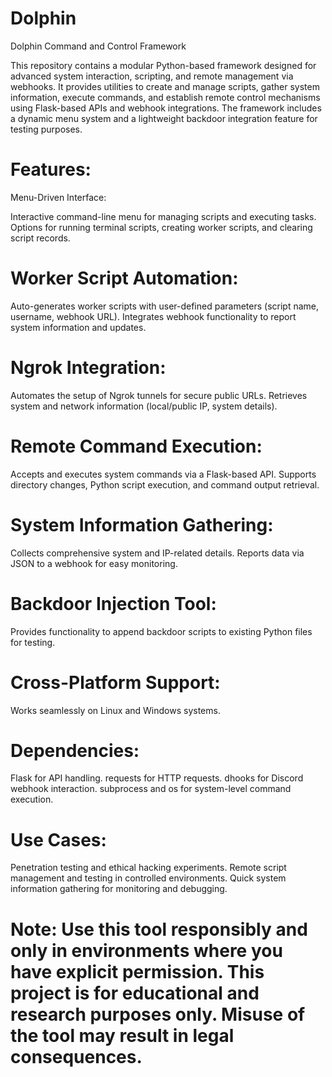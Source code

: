 # Dolphin
Dolphin Command and Control Framework  

This repository contains a modular Python-based framework designed for advanced system interaction, scripting, and remote management via webhooks. It provides utilities to create and manage scripts, gather system information, execute commands, and establish remote control mechanisms using Flask-based APIs and webhook integrations. The framework includes a dynamic menu system and a lightweight backdoor integration feature for testing purposes.

# Features:
Menu-Driven Interface:

Interactive command-line menu for managing scripts and executing tasks.
Options for running terminal scripts, creating worker scripts, and clearing script records.
# Worker Script Automation:

Auto-generates worker scripts with user-defined parameters (script name, username, webhook URL).
Integrates webhook functionality to report system information and updates.
# Ngrok Integration:

Automates the setup of Ngrok tunnels for secure public URLs.
Retrieves system and network information (local/public IP, system details).
# Remote Command Execution:

Accepts and executes system commands via a Flask-based API.
Supports directory changes, Python script execution, and command output retrieval.
# System Information Gathering:

Collects comprehensive system and IP-related details.
Reports data via JSON to a webhook for easy monitoring.
# Backdoor Injection Tool:

Provides functionality to append backdoor scripts to existing Python files for testing.
# Cross-Platform Support:

Works seamlessly on Linux and Windows systems.

# Dependencies:
Flask for API handling.
requests for HTTP requests.
dhooks for Discord webhook interaction.
subprocess and os for system-level command execution.
# Use Cases:
Penetration testing and ethical hacking experiments.
Remote script management and testing in controlled environments.
Quick system information gathering for monitoring and debugging.
# Note: Use this tool responsibly and only in environments where you have explicit permission. This project is for educational and research purposes only. Misuse of the tool may result in legal consequences.
